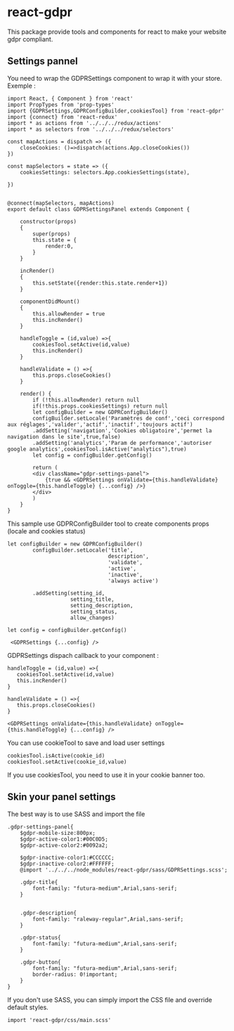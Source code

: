 # react-gdpr
This package provide tools and components for react to make your website gdpr compliant.

## Settings pannel 
You need to wrap the GDPRSettings component to wrap it with your store.
Exemple :
```
import React, { Component } from 'react'
import PropTypes from 'prop-types'
import {GDPRSettings,GDPRConfigBuilder,cookiesTool} from 'react-gdpr'
import {connect} from 'react-redux'
import * as actions from '../../../redux/actions'
import * as selectors from '../../../redux/selectors'

const mapActions = dispatch => ({
    closeCookies: ()=>dispatch(actions.App.closeCookies())
})

const mapSelectors = state => ({
    cookiesSettings: selectors.App.cookiesSettings(state),
   
})


@connect(mapSelectors, mapActions)
export default class GDPRSettingsPanel extends Component {

    constructor(props)
    {
        super(props)
        this.state = {
            render:0,
        }
    }

    incRender()
    {
        this.setState({render:this.state.render+1})
    }

    componentDidMount()
    {
        this.allowRender = true
        this.incRender()
    }

    handleToggle = (id,value) =>{
        cookiesTool.setActive(id,value)
        this.incRender()
    }

    handleValidate = () =>{
        this.props.closeCookies()
    }

    render() {
        if (!this.allowRender) return null
        if(!this.props.cookiesSettings) return null
        let configBuilder = new GDPRConfigBuilder()
        configBuilder.setLocale('Paramètres de conf','ceci correspond aux réglages','valider','actif','inactif','toujours actif')
        .addSetting('navigation','Cookies obligatoire','permet la navigation dans le site',true,false)
        .addSetting('analytics','Param de performance','autoriser google analytics',cookiesTool.isActive("analytics"),true)
        let config = configBuilder.getConfig()

        return (
        <div className="gdpr-settings-panel">
            {true && <GDPRSettings onValidate={this.handleValidate} onToggle={this.handleToggle} {...config} />}
        </div>
        )
    }
}
```
This sample use GDPRConfigBuilder tool to create components props (locale and cookies status)

```
let configBuilder = new GDPRConfigBuilder()
        configBuilder.setLocale('title',
                                description',
                                'validate',
                                'active',
                                'inactive',
                                'always active')

        .addSetting(setting_id,
                    setting_title,
                    setting_description,
                    setting_status,
                    allow_changes)

let config = configBuilder.getConfig()

 <GDPRSettings {...config} />
 ```
GDPRSettings dispach callback to your component :
 ```
handleToggle = (id,value) =>{
    cookiesTool.setActive(id,value)
    this.incRender()
}

handleValidate = () =>{
    this.props.closeCookies()
}

<GDPRSettings onValidate={this.handleValidate} onToggle={this.handleToggle} {...config} />
```

You can use cookieTool to save and load user settings 
```
cookiesTool.isActive(cookie_id)
cookiesTool.setActive(cookie_id,value)
```

If you use cookiesTool, you need to use it in your cookie banner too.


## Skin your panel settings 
The best way is to use SASS and import the file 
```
.gdpr-settings-panel{
    $gdpr-mobile-size:800px;
    $gdpr-active-color1:#00C0D5;
    $gdpr-active-color2:#0092a2;

    $gdpr-inactive-color1:#CCCCCC;
    $gdpr-inactive-color2:#FFFFFF;
    @import '../../../node_modules/react-gdpr/sass/GDPRSettings.scss';

    .gdpr-title{
        font-family: "futura-medium",Arial,sans-serif;
    }
    
    
    .gdpr-description{
        font-family: "raleway-regular",Arial,sans-serif;
    }

    .gdpr-status{
        font-family: "futura-medium",Arial,sans-serif;
    }

    .gdpr-button{
        font-family: "futura-medium",Arial,sans-serif;
        border-radius: 0!important;
    }
}
```
If you don't use SASS, you can simply import the CSS file and override default styles.
```
import 'react-gdpr/css/main.scss'
```

